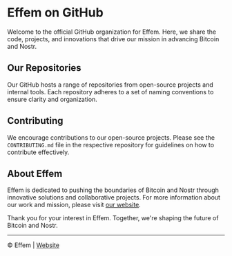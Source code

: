 # Effem on GitHub

Welcome to the official GitHub organization for Effem. Here, we share the code, projects, and innovations that drive our mission in advancing Bitcoin and Nostr.

## Our Repositories

Our GitHub hosts a range of repositories from open-source projects and internal tools. Each repository adheres to a set of naming conventions to ensure clarity and organization.

## Contributing

We encourage contributions to our open-source projects. Please see the `CONTRIBUTING.md` file in the respective repository for guidelines on how to contribute effectively.

## About Effem

Effem is dedicated to pushing the boundaries of Bitcoin and Nostr through innovative solutions and collaborative projects. For more information about our work and mission, please visit [our website](https://effem.xyz).

Thank you for your interest in Effem. Together, we're shaping the future of Bitcoin and Nostr.

---

© Effem | [Website](https://effem.xyz)
